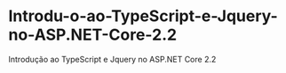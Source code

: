 # Introdu-o-ao-TypeScript-e-Jquery-no-ASP.NET-Core-2.2
Introdução ao TypeScript e Jquery no ASP.NET Core 2.2
